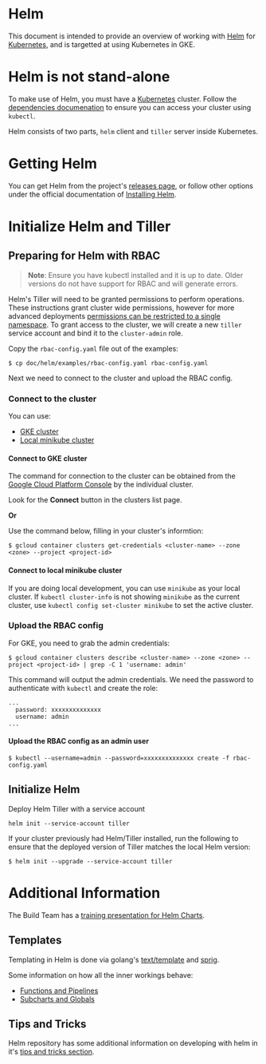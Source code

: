 # Helm

This document is intended to provide an overview of working with [Helm][helm] for [Kubernetes][k8s-io], and is targetted at using Kubernetes in GKE.

# Helm is not stand-alone

To make use of Helm, you must have a [Kubernetes][k8s-io] cluster. Follow the [dependencies documenation](../installation/dependencies.md)
to ensure you can access your cluster using `kubectl`.

Helm consists of two parts, `helm` client and `tiller` server inside Kubernetes.

# Getting Helm

You can get Helm from the project's [releases page](https://github.com/kubernetes/helm/releases), or follow other options under the official documentation of [Installing Helm](https://docs.helm.sh/using_helm/#installing-helm).

# Initialize Helm and Tiller

## Preparing for Helm with RBAC

> **Note**: Ensure you have kubectl installed and it is up to date. Older versions do not have support for RBAC and will generate errors.

Helm's Tiller will need to be granted permissions to perform operations. These instructions grant cluster wide permissions, however for more advanced deployments [permissions can be restricted to a single namespace](https://docs.helm.sh/using_helm/#example-deploy-tiller-in-a-namespace-restricted-to-deploying-resources-only-in-that-namespace). To grant access to the cluster, we will create a new `tiller` service account and bind it to the `cluster-admin` role.

Copy the `rbac-config.yaml` file out of the examples:

```
$ cp doc/helm/examples/rbac-config.yaml rbac-config.yaml
```

Next we need to connect to the cluster and upload the RBAC config.

### Connect to the cluster

You can use:

* [GKE cluster](#connect-to-gke-cluster)
* [Local minikube cluster](#connect-to-local-minikube-cluster)

#### Connect to GKE cluster

The command for connection to the cluster can be obtained from the [Google Cloud Platform Console][gcp-k8s]
by the individual cluster.

Look for the **Connect** button in the clusters list page.

**Or**

Use the command below, filling in your cluster's informtion:

```
$ gcloud container clusters get-credentials <cluster-name> --zone <zone> --project <project-id>
```

#### Connect to local minikube cluster

If you are doing local development, you can use `minikube` as your
local cluster. If `kubectl cluster-info` is not showing `minikube` as the current
cluster, use `kubectl config set-cluster minikube` to set the active cluster.

### Upload the RBAC config

For GKE, you need to grab the admin credentials:

```
$ gcloud container clusters describe <cluster-name> --zone <zone> --project <project-id> | grep -C 1 'username: admin'
```

This command will output the admin credentials. We need the password to authenticate with `kubectl` and create the role:

```
...
  password: xxxxxxxxxxxxxx
  username: admin
...
```

#### Upload the RBAC config as an admin user

```
$ kubectl --username=admin --password=xxxxxxxxxxxxxx create -f rbac-config.yaml
```

## Initialize Helm

Deploy Helm Tiller with a service account

```
helm init --service-account tiller
```

If your cluster
previously had Helm/Tiller installed, run the following to ensure that the deployed version of Tiller matches the local Helm version:

```
$ helm init --upgrade --service-account tiller
```

# Additional Information

The Build Team has a [training presentation for Helm Charts](https://docs.google.com/presentation/d/1CStgh5lbS-xOdKdi3P8N9twaw7ClkvyqFN3oZrM1SNw/present).

## Templates

Templating in Helm is done via golang's [text/template][] and [sprig][].

Some information on how all the inner workings behave:
- [Functions and Pipelines][helm-func-pipeline]
- [Subcharts and Globals][helm-subchart-global]

## Tips and Tricks

Helm repository has some additional information on developing with helm in it's
[tips and tricks section](https://github.com/kubernetes/helm/blob/master/docs/charts_tips_and_tricks.md).


[helm]: https://helm.sh
[helm-using]: https://docs.helm.sh/using_helm
[k8s-io]: https://kubernetes.io/
[gcp-k8s]: https://console.cloud.google.com/kubernetes/list

[text/template]: https://golang.org/pkg/text/template/
[sprig]: https://godoc.org/github.com/Masterminds/sprig
[helm-func-pipeline]: https://github.com/kubernetes/helm/blob/master/docs/chart_template_guide/functions_and_pipelines.md
[helm-subchart-global]: https://github.com/kubernetes/helm/blob/master/docs/chart_template_guide/subcharts_and_globals.md
